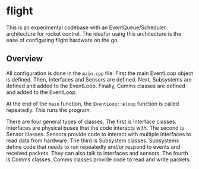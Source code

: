 # flight
This is an experimental codebase with an EventQueue/Scheduler
architecture for rocket control. The ideafor using this architecture
is the ease of configuring flight hardware on the go.

## Overview
All configuration is done in the `main.cpp` file. First the
main EventLoop object is defined. Then, Interfaces and Sensors
are defined. Next, Subsystems are defined and added to the
EventLoop. Finally, Comms classes are defined and added to the
EventLoop.

At the end of the `main` function, the `EventLoop::eloop` function
is called repeatedly. This runs the program.

There
are four general types of classes. The first is
Interface classes. Interfaces are physical buses that the code
interacts with. The second is Sensor classes. Sensors provide
code to interact with multiple interfaces to read data
from hardware. The third is Subsystem classes. Subsystems define
code that needs to run repeatedly and/or respond to
events and received packets. They can also talk to
interfaces and sensors. The fourth is Comms classes. Comms
classes provide code to read and write packets.
